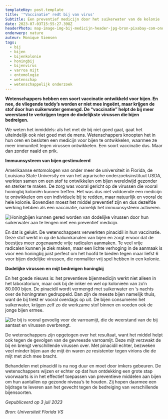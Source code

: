 ```yaml
---
templateKey: post.template
title: '"Vaccinatie" redt bij van virus'
Subtitle: Een preventief medicijn door het suikerwater van de kolonie
date: 2023-07-03T15:55:27.398Z
headerPhoto: map-image-img-bij-medicijn-header-jpg-bron-pixabay-com-onderschrift-bij-medicijn-header
onderwerp: nature
auteur: Monique Siemsen
tags:
  - bij
  - bijen
  - bijenkolonie
  - honingbij
  - bijenvirus
  - varroa mijt
  - entomologie
  - wetenschap
  - wetenschappelijk onderzoek
---
```

**Wetenschappers hebben een soort vaccinatie ontwikkeld voor bijen. En nee, de vliegende teddy’s worden er niet mee ingeënt, maar krijgen de stof door hun suikerwater gemengd. De “vaccinatie” helpt de bij meer weerstand te verkrijgen tegen de dodelijkste virussen die bijen bedreigen.**

We weten het inmiddels: als het met de bij niet goed gaat, gaat het uiteindelijk ook niet goed met de mens. Wetenschappers knoopten het in hun oren en besloten een medicijn voor bijen te ontwikkelen, waarmee ze meer immuniteit tegen virussen ontwikkelen. Een soort vaccinatie dus. Maar dan zonder naald en prik.

**Immuunsysteem van bijen gestimuleerd**

Amerikaanse entomologen van onder meer de universiteit in Florida, de Louisiana State University en van het agrarische onderzoeksinstituut USDA, werkten samen om een stof te ontwikkelen om bijen wereldwijd gezonder en sterker te maken. De zorg was vooral gericht op de virussen die vooral honingbij koloniën kunnen treffen. Het was dus niet voldoende een medicijn te ontwikkelen om een individuele bij te redden, maar natuurlijk en vooral de hele kolonie. Bovendien moest het middel preventief zijn en dus dezelfde werking hebben als een vaccinatie, namelijk het immuunsysteem activeren.

![Honingbijen kunnen gered worden van dodelijke virussen door hun suikerwater aan te lengen met een preventief medicijn.](/img/bij-medicijn-1.jpeg "Pixabay.com")

En dat is gelukt. De wetenschappers verwerkten pinacidil in hun vaccinatie. Deze stof werkt in op de kaliumkanalen van bijen en zorgt ervoor dat de beestjes meer zogenaamde vrije radicalen aanmaken. Te veel vrije radicalen kunnen je ziek maken, maar een lichte verhoging in de aanmaak is voor een honingbij juist perfect om het hoofd te bieden tegen maar liefst 6 voor bijen dodelijke virussen, die normaliter vrij spel hebben in een kolonie.

**Dodelijke virussen en mijt bedreigen honingbij**

En het goede nieuws is: het preventieve bijenmedicijn werkt niet alleen in het laboratorium, maar ook bij de imker en wel op kolonieën van zo’n 80.000 bijen. De pinacidil wordt vermengd met suikerwater en ‘s nachts over de honingraten gedruppeld. Dan zijn de meeste bijen namelijk thuis, want de bij trekt er vooral overdags op uit. De bijen consumeren het suikerwater, krijgen zelf zo de werkzame stof binnen en voeden ook de jonge bijen ermee. 

![De bij is vooral gevoelig voor de varroamijt, die de weerstand van de bij aantast en virussen overbrengt.](/img/bij-medicijn-2.jpeg "Pixabay.com")

De wetenschappers zijn opgetogen over het resultaat, want het middel helpt ook tegen de gevolgen van de gevreesde varroamijt. Deze mijt verzwakt de bij en brengt verschillende virussen over. Met pinacidil echter, bezweken veel minder bijen aan de mijt én waren ze resistenter tegen virions die de mijt met zich mee bracht.

Behandelen met pinacidil is nu nog duur en moet door imkers gebeuren. De wetenschappers wijzen er echter op dat hun ontdekking een grote stap voorwaarts is in het effectief toepassen van preventieve middelen aan bijen om hun aantallen op gezonde niveau’s te houden. Zij hopen daarmee een bijdrage te leveren aan het gevecht tegen de bedreiging van verschillende bijensoorten.

*Gepubliceerd op 3 juli 2023*

*Bron: Universiteit Florida VS*